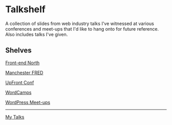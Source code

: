 # Talkshelf
A collection of slides from web industry talks I've witnessed at various conferences and meet-ups that I'd like to hang onto for future reference. Also includes talks I've given.

## Shelves

[Front-end North](https://github.com/davetgreen/Talkshelf/blob/master/front-end-north.md)

[Manchester FRED](https://github.com/davetgreen/Talkshelf/blob/master/mcr-fred.md)

[UpFront Conf](https://github.com/davetgreen/Talkshelf/blob/master/upfront-conf.md)

[WordCamps](https://github.com/davetgreen/Talkshelf/blob/master/wordcamps.md)

[WordPress Meet-ups](https://github.com/davetgreen/Talkshelf/blob/master/wp-meetups.md)

* * * 

[My Talks](https://github.com/davetgreen/Talkshelf/blob/master/my-talks.md)
